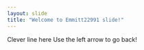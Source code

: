 ```yaml
---
layout: slide
title: "Welcome to Emmitt22991 slide!"
---
```

Clever line here
Use the left arrow to go back!
